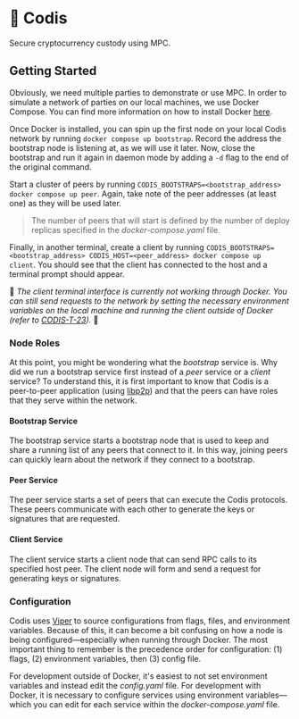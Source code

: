 # 🔐 Codis

Secure cryptocurrency custody using MPC.

## Getting Started

Obviously, we need multiple parties to demonstrate or use MPC. In order to simulate a network of parties on our local
machines, we use Docker Compose. You can find more information on how to install Docker [here](https://docs.docker.com/get-docker/).

Once Docker is installed, you can spin up the first node on your local Codis network by running `docker compose up bootstrap`. 
Record the address the bootstrap node is listening at, as we will use it later. Now, close the bootstrap and run it again
in daemon mode by adding a `-d` flag to the end of the original command.

Start a cluster of peers by running `CODIS_BOOTSTRAPS=<bootstrap_address> docker compose up peer`. Again, take note of 
the peer addresses (at least one) as they will be used later.

> The number of peers that will start is defined by the number of deploy replicas specified in the *docker-compose.yaml* file.

Finally, in another terminal, create a client by running `CODIS_BOOTSTRAPS=<bootstrap_address> CODIS_HOST=<peer_address> docker compose up client`.
You should see that the client has connected to the host and a terminal prompt should appear.

🚨 *The client terminal interface is currently not working through Docker. You can still send requests to the network by
setting the necessary environment variables on the local machine and running the client outside of Docker (refer to 
[CODIS-T-23](https://milque.jetbrains.space/p/codis/issues/23)).* 🚨

### Node Roles

At this point, you might be wondering what the *bootstrap* service is. Why did we run a bootstrap service first instead of
a *peer* service or a *client* service? To understand this, it is first important to know that Codis is a peer-to-peer 
application (using [libp2p](https://github.com/libp2p/specs)) and that the peers can have roles that they serve within the network.

#### Bootstrap Service

The bootstrap service starts a bootstrap node that is used to keep and share a running list of any peers that connect to it. 
In this way, joining peers can quickly learn about the network if they connect to a bootstrap.

#### Peer Service

The peer service starts a set of peers that can execute the Codis protocols. These peers communicate with each other to
generate the keys or signatures that are requested.

#### Client Service

The client service starts a client node that can send RPC calls to its specified host peer. The client node will form and
send a request for generating keys or signatures.

### Configuration

Codis uses [Viper]() to source configurations from flags, files, and environment variables. Because of this, it can 
become a bit confusing on how a node is being configured&mdash;especially when running through Docker. The most important
thing to remember is the precedence order for configuration: (1) flags, (2) environment variables, then (3) config file.

For development outside of Docker, it's easiest to not set environment variables and instead edit the *config.yaml* file. 
For development with Docker, it is necessary to configure services using environment variables&mdash;which you can edit
for each service within the *docker-compose.yaml* file.
